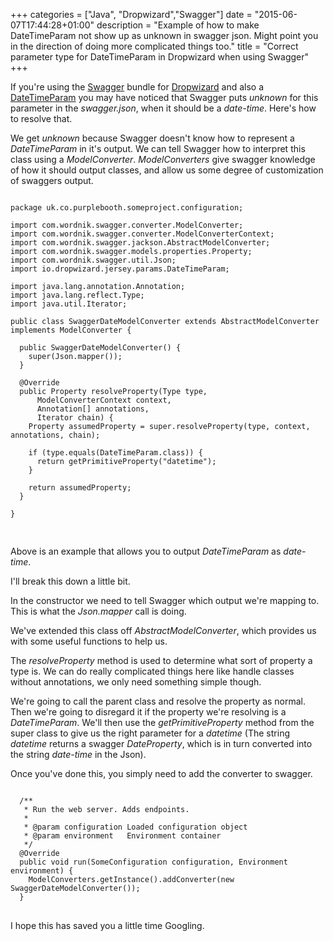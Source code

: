 +++
categories = ["Java", "Dropwizard","Swagger"]
date = "2015-06-07T17:44:28+01:00"
description = "Example of how to make DateTimeParam not show up as unknown in swagger json. Might point you in the direction of doing more complicated things too."
title = "Correct parameter type for DateTimeParam in Dropwizard when using Swagger"
+++

If you're using the [Swagger](https://github.com/federecio/dropwizard-swagger) bundle for [Dropwizard](http://www.dropwizard.io/) and also a [DateTimeParam](https://github.com/dropwizard/dropwizard/blob/master/dropwizard-jersey/src/main/java/io/dropwizard/jersey/params/DateTimeParam.java) you may have noticed that Swagger puts _unknown_ for this parameter in the _swagger.json_, when it should be a _date-time_. Here's how to resolve that.

We get _unknown_ because Swagger doesn't know how to represent a _DateTimeParam_ in it's output. We can tell Swagger how to interpret this class using a _ModelConverter_. _ModelConverters_ give swagger knowledge of how it should output classes, and allow us some degree of customization of swaggers output.

<pre class="code">
<code class="java">
package uk.co.purplebooth.someproject.configuration;

import com.wordnik.swagger.converter.ModelConverter;
import com.wordnik.swagger.converter.ModelConverterContext;
import com.wordnik.swagger.jackson.AbstractModelConverter;
import com.wordnik.swagger.models.properties.Property;
import com.wordnik.swagger.util.Json;
import io.dropwizard.jersey.params.DateTimeParam;

import java.lang.annotation.Annotation;
import java.lang.reflect.Type;
import java.util.Iterator;

public class SwaggerDateModelConverter extends AbstractModelConverter implements ModelConverter {

  public SwaggerDateModelConverter() {
    super(Json.mapper());
  }

  @Override
  public Property resolveProperty(Type type,
      ModelConverterContext context,
      Annotation[] annotations,
      Iterator<ModelConverter> chain) {
    Property assumedProperty = super.resolveProperty(type, context, annotations, chain);

    if (type.equals(DateTimeParam.class)) {
      return getPrimitiveProperty("datetime");
    }

    return assumedProperty;
  }

}

</code>
</pre>

Above is an example that allows you to output _DateTimeParam_ as _date-time_.

I'll break this down a little bit.

In the constructor we need to tell Swagger which output we're mapping to. This is what the _Json.mapper_ call is doing.

We've extended this class off _AbstractModelConverter_, which provides us with some useful functions to help us.

The _resolveProperty_ method is used to determine what sort of property a type is. We can do really complicated things here like handle classes without annotations, we only need something simple though.

We're going to call the parent class and resolve the property as normal. Then we're going to disregard it if the property we're resolving is a _DateTimeParam_. We'll then use the _getPrimitiveProperty_ method from the super class to give us the right parameter for a _datetime_ (The string _datetime_ returns a swagger _DateProperty_, which is in turn converted into the string _date-time_ in the Json).

Once you've done this, you simply need to add the converter to swagger.

<pre class="code">
<code class="java">
  /**
   * Run the web server. Adds endpoints.
   *
   * @param configuration Loaded configuration object
   * @param environment   Environment container
   */
  @Override
  public void run(SomeConfiguration configuration, Environment environment) {
    ModelConverters.getInstance().addConverter(new SwaggerDateModelConverter());
  }
</code>
</pre>

I hope this has saved you a little time Googling.
